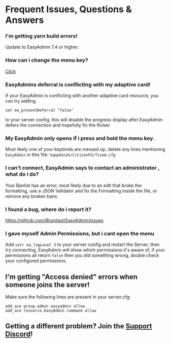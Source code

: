 # Frequent Issues, Questions & Answers

### I'm getting yarn build errors!

Update to EasyAdmin 7.4 or higher.

### How can i change the menu key?

[Click](keybind.md)

### EasyAdmins deferral is conflicting with my adaptive card!

If your EasyAdmin is conflicting with another adaptive card resource, you can try adding
```
set ea_presentDeferral "false"
```
to your server config, this will disable the progress display after EasyAdmin defers the connection and hopefully fix the flicker.

### My EasyAdmin only opens if i press and hold the menu key.

Most likely one of your keybinds are messed up, delete any lines mentioning `EasyAdmin` in this file: `%appdata%/CitizenFX/fivem.cfg`

### I can't connect, EasyAdmin says to contact an administrator , what do i do?

Your Banlist has an error, most likely due to an edit that broke the formatting, use a JSON Validator and fix the Formatting inside the file, or remove any broken bans.


### I found a bug, where do i report it?

https://github.com/Blumlaut/EasyAdmin/issues

### I gave myself Admin Permissions, but i cant open the menu

Add `setr ea_logLevel 3` to your server config and restart the Server, then try connecting, EasyAdmin will show which permissions it's aware of, if your permissions all return `false` then you did something wrong, double check your configured permissions.

## I'm getting "Access denied" errors when someone joins the server!
Make sure the following lines are present in your server.cfg:
```
add_ace group.admin easyadmin allow
add_ace resource.EasyAdmin command allow
```

## Getting a different problem? Join the [Support Discord](https://discord.gg/qq82ZU36XZ)! 
